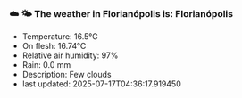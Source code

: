 ### ☁️ 🌤️  The weather in Florianópolis is: Florianópolis

- Temperature: 16.5°C
- On flesh: 16.74°C
- Relative air humidity: 97%
- Rain: 0.0 mm
- Description: Few clouds
- last updated: 2025-07-17T04:36:17.919450
